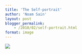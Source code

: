 ```yaml
---
title: 'The Self-portrait'
author: 'Noam Sain'
layout: post
blogger_permalink:
    - /2010/02/self-portrait.html
format: image
---
```


[![](http://2.bp.blogspot.com/_8aN4krk1nsk/S23z5rtggfI/AAAAAAAAAV8/iQFMBdDv3dk/s400/image001.jpg)](http://2.bp.blogspot.com/_8aN4krk1nsk/S23z5rtggfI/AAAAAAAAAV8/iQFMBdDv3dk/s1600-h/image001.jpg)